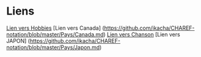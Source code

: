 # Liens 


[Lien vers Hobbies](https://github.com/ikacha/CHAREF-notation/blob/master/Hobbies.md)
[Lien vers Canada] (https://github.com/ikacha/CHAREF-notation/blob/master/Pays/Canada.md)
[Lien vers Chanson](https://github.com/ikacha/CHAREF-notation/blob/master/Chanson.md)
[Lien vers JAPON] (https://github.com/ikacha/CHAREF-notation/blob/master/Pays/Japon.md)
